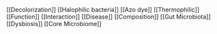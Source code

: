 [[Decolorization]]
[[Halophilic bacteria]]
[[Azo dye]]
[[Thermophilic]]
[[Function]]
[[Interaction]]
[[Disease]]
[[Composition]]
[[Gut Microbiota]]
[[Dysbiosis]]
[[Core Microbiome]]
